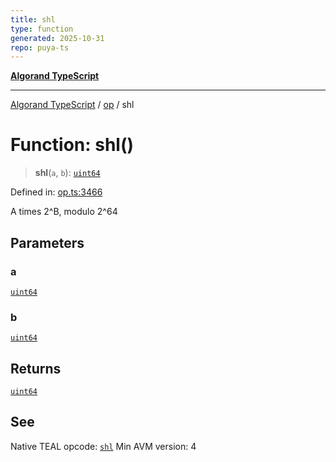 ```yaml
---
title: shl
type: function
generated: 2025-10-31
repo: puya-ts
---
```

[**Algorand TypeScript**](../../README.md)

***

[Algorand TypeScript](../../modules.md) / [op](../README.md) / shl

# Function: shl()

> **shl**(`a`, `b`): [`uint64`](../../index/type-aliases/uint64.md)

Defined in: [op.ts:3466](https://github.com/algorandfoundation/puya-ts/blob/main/packages/algo-ts/src/op.ts#L3466)

A times 2^B, modulo 2^64

## Parameters

### a

[`uint64`](../../index/type-aliases/uint64.md)

### b

[`uint64`](../../index/type-aliases/uint64.md)

## Returns

[`uint64`](../../index/type-aliases/uint64.md)

## See

Native TEAL opcode: [`shl`](https://dev.algorand.co/reference/algorand-teal/opcodes#shl)
Min AVM version: 4
